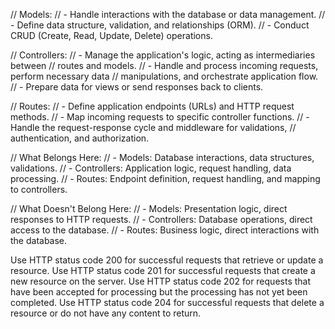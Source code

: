// Models:
// - Handle interactions with the database or data management.
// - Define data structure, validation, and relationships (ORM).
// - Conduct CRUD (Create, Read, Update, Delete) operations.

// Controllers:
// - Manage the application's logic, acting as intermediaries between
// routes and models.
// - Handle and process incoming requests, perform necessary data
// manipulations, and orchestrate application flow.
// - Prepare data for views or send responses back to clients.

// Routes:
// - Define application endpoints (URLs) and HTTP request methods.
// - Map incoming requests to specific controller functions.
// - Handle the request-response cycle and middleware for validations,
// authentication, and authorization.

// What Belongs Here:
// - Models: Database interactions, data structures, validations.
// - Controllers: Application logic, request handling, data processing.
// - Routes: Endpoint definition, request handling, and mapping to controllers.

// What Doesn't Belong Here:
// - Models: Presentation logic, direct responses to HTTP requests.
// - Controllers: Database operations, direct access to the database.
// - Routes: Business logic, direct interactions with the database.

Use HTTP status code 200 for successful requests that retrieve or update a resource.
Use HTTP status code 201 for successful requests that create a new resource on the server.
Use HTTP status code 202 for requests that have been accepted for processing but the processing has not yet been completed.
Use HTTP status code 204 for successful requests that delete a resource or do not have any content to return.
